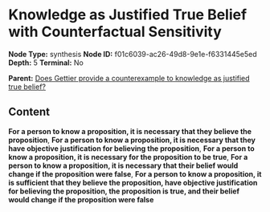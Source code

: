 # Knowledge as Justified True Belief with Counterfactual Sensitivity

**Node Type:** synthesis
**Node ID:** f01c6039-ac26-49d8-9e1e-f6331445e5ed
**Depth:** 5
**Terminal:** No

**Parent:** [Does Gettier provide a counterexample to knowledge as justified true belief?](does-gettier-provide-a-counterexample-to-knowledge-as-justified-true-belief-antithesis-bac559d6-95b0-41d2-904b-7f834f59c9c9.md)

## Content

**For a person to know a proposition, it is necessary that they believe the proposition**, **For a person to know a proposition, it is necessary that they have objective justification for believing the proposition**, **For a person to know a proposition, it is necessary for the proposition to be true**, **For a person to know a proposition, it is necessary that their belief would change if the proposition were false**, **For a person to know a proposition, it is sufficient that they believe the proposition, have objective justification for believing the proposition, the proposition is true, and their belief would change if the proposition were false**

